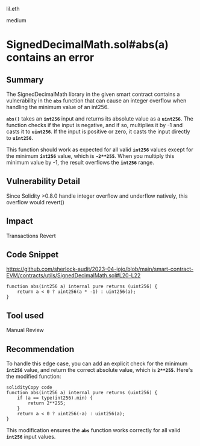 lil.eth

medium

# SignedDecimalMath.sol#abs(a) contains an error

## Summary
The SignedDecimalMath library in the given smart contract contains a vulnerability in the **`abs`** function that can cause an integer overflow when handling the minimum value of an int256.

**`abs()`** takes an **`int256`** input and returns its absolute value as a **`uint256`**. The function checks if the input is negative, and if so, multiplies it by -1 and casts it to **`uint256`**. If the input is positive or zero, it casts the input directly to **`uint256`**.

This function should work as expected for all valid **`int256`** values except for the minimum **`int256`** value, which is **`-2**255`**. When you multiply this minimum value by -1, the result overflows the **`int256`** range.

## Vulnerability Detail
Since Solidity >0.8.0 handle integer overflow and underflow natively, this overflow would revert()
## Impact
Transactions Revert
## Code Snippet
https://github.com/sherlock-audit/2023-04-jojo/blob/main/smart-contract-EVM/contracts/utils/SignedDecimalMath.sol#L20-L22
```solidity
function abs(int256 a) internal pure returns (uint256) {
    return a < 0 ? uint256(a * -1) : uint256(a);
}
```
## Tool used

Manual Review

## Recommendation

To handle this edge case, you can add an explicit check for the minimum **`int256`** value, and return the correct absolute value, which is **`2**255`**. Here's the modified function:

```solidity
solidityCopy code
function abs(int256 a) internal pure returns (uint256) {
    if (a == type(int256).min) {
        return 2**255;
    }
    return a < 0 ? uint256(-a) : uint256(a);
}
```

This modification ensures the **`abs`** function works correctly for all valid **`int256`** input values.